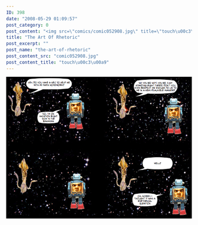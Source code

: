```yaml
---
ID: 398
date: "2008-05-29 01:09:57"
post_category: 0
post_content: "<img src=\"comics/comic052908.jpg\" title=\"touch\u00c3\u00a9\" />"
title: "The Art Of Rhetoric"
post_excerpt: ""
post_name: "the-art-of-rhetoric"
post_content_src: "comic052908.jpg"
post_content_title: "touch\u00c3\u00a9"
---
```



[![touchÃ©](/comics-hi-res/comic052908.jpg)](/comics-hi-res/comic052908.jpg)
